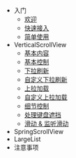 * 入门
    * [欢迎](Welcome)
    * [快速接入](GettingStart)
    * [简单使用](Usage)
* VerticalScrollView
    * [基本内容](BasicContent)
    * [基本控制](BasicControl)
    * [下拉刷新](Refresh)
    * [自定义下拉刷新](CustomRefresh)
    * [上拉加载](Loading)
    * [自定义上拉加载](CustomLoading)
    * [细节控制](DetailControl)
    * [处理键盘遮挡](TextInput)
    * [滑动 & 监听滑动](Scroll)
* SpringScrollView
* LargeList
* 注意事项
